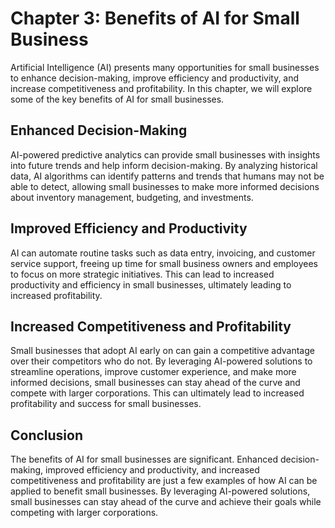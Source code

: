 Chapter 3: Benefits of AI for Small Business
============================================

Artificial Intelligence (AI) presents many opportunities for small businesses to enhance decision-making, improve efficiency and productivity, and increase competitiveness and profitability. In this chapter, we will explore some of the key benefits of AI for small businesses.

Enhanced Decision-Making
------------------------

AI-powered predictive analytics can provide small businesses with insights into future trends and help inform decision-making. By analyzing historical data, AI algorithms can identify patterns and trends that humans may not be able to detect, allowing small businesses to make more informed decisions about inventory management, budgeting, and investments.

Improved Efficiency and Productivity
------------------------------------

AI can automate routine tasks such as data entry, invoicing, and customer service support, freeing up time for small business owners and employees to focus on more strategic initiatives. This can lead to increased productivity and efficiency in small businesses, ultimately leading to increased profitability.

Increased Competitiveness and Profitability
-------------------------------------------

Small businesses that adopt AI early on can gain a competitive advantage over their competitors who do not. By leveraging AI-powered solutions to streamline operations, improve customer experience, and make more informed decisions, small businesses can stay ahead of the curve and compete with larger corporations. This can ultimately lead to increased profitability and success for small businesses.

Conclusion
----------

The benefits of AI for small businesses are significant. Enhanced decision-making, improved efficiency and productivity, and increased competitiveness and profitability are just a few examples of how AI can be applied to benefit small businesses. By leveraging AI-powered solutions, small businesses can stay ahead of the curve and achieve their goals while competing with larger corporations.


